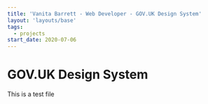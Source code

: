 ```yaml
---
title: 'Vanita Barrett - Web Developer - GOV.UK Design System'
layout: 'layouts/base'
tags:
  - projects
start_date: 2020-07-06
---
```


# GOV.UK Design System

This is a test file
